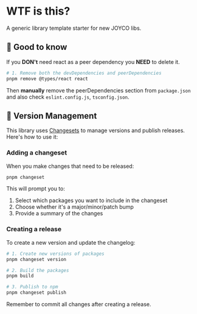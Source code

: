 # WTF is this?

A generic library template starter for new JOYCO libs.

## 👀 Good to know

If you **DON't** need react as a peer dependency you **NEED** to delete it.

```bash
# 1. Remove both the devDependencies and peerDependencies
pnpm remove @types/react react
```

Then **manually** remove the peerDependencies section from `package.json` and also check `eslint.config.js`, `tsconfig.json`.

## 🦋 Version Management

This library uses [Changesets](https://github.com/changesets/changesets) to manage versions and publish releases. Here's how to use it:

### Adding a changeset

When you make changes that need to be released:

```bash
pnpm changeset
```

This will prompt you to:

1. Select which packages you want to include in the changeset
2. Choose whether it's a major/minor/patch bump
3. Provide a summary of the changes

### Creating a release

To create a new version and update the changelog:

```bash
# 1. Create new versions of packages
pnpm changeset version

# 2. Build the packages
pnpm build

# 3. Publish to npm
pnpm changeset publish
```

Remember to commit all changes after creating a release.
